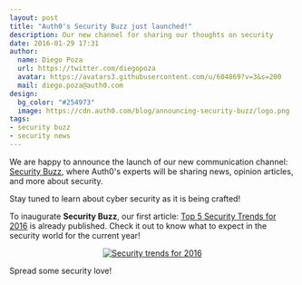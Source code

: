 ```yaml
---
layout: post
title: "Auth0's Security Buzz just launched!"
description: Our new channel for sharing our thoughts on security
date: 2016-01-29 17:31
author: 
  name: Diego Poza
  url: https://twitter.com/diegopoza
  avatar: https://avatars3.githubusercontent.com/u/604869?v=3&s=200
  mail: diego.poza@auth0.com
design: 
  bg_color: "#254973"
  image: https://cdn.auth0.com/blog/announcing-security-buzz/logo.png
tags: 
- security buzz
- security news
---
```

We are happy to announce the launch of our new communication channel: [Security Buzz](https://auth0.com/resources#security-buzz), where Auth0's experts will be sharing news, opinion articles, and more about security.

Stay tuned to learn about cyber security as it is being crafted!

To inaugurate **Security Buzz**, our first article: [Top 5 Security Trends for 2016](https://auth0.com/resources/security-buzz/top-5-security-trends-for-2016/preview) is already published. Check it out to know what to expect in the security world for the current year!

<div class="" style="text-align: center;"><a href="https://auth0.com/resources/security-buzz/top-5-security-trends-for-2016/preview"><img style="margin: 0;" src="https://cdn.auth0.com/blog/announcing-security-buzz/security-trends-2016.png" alt="Security trends for 2016" />
</a>
</div>

Spread some security love!

